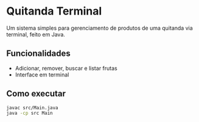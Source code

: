 # Quitanda Terminal

Um sistema simples para gerenciamento de produtos de uma quitanda via terminal, feito em Java.

## Funcionalidades
- Adicionar, remover, buscar e listar frutas
- Interface em terminal

## Como executar
```bash
javac src/Main.java
java -cp src Main

